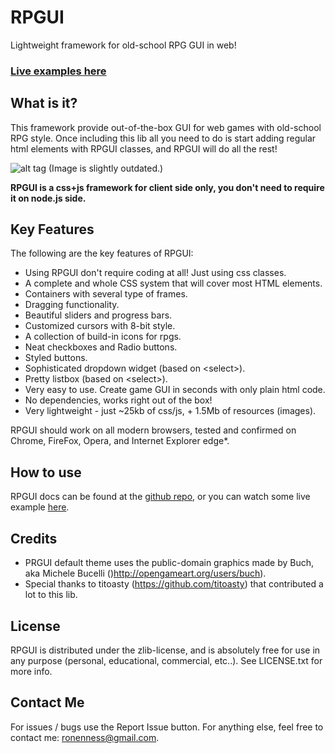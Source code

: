 # RPGUI
Lightweight framework for old-school RPG GUI in web!

### [Live examples here](http://ronenness.github.io/RPGUI/)

## What is it?
This framework provide out-of-the-box GUI for web games with old-school RPG style.
Once including this lib all you need to do is start adding regular html elements with RPGUI classes, and RPGUI will do all the rest! 

![alt tag](https://raw.githubusercontent.com/RonenNess/RPGUI/master/screenshot.jpg)
(Image is slightly outdated.)

**RPGUI is a css+js framework for client side only, you don't need to require it on node.js side.**

## Key Features
The following are the key features of RPGUI:

- Using RPGUI don't require coding at all! Just using css classes.
- A complete and whole CSS system that will cover most HTML elements.
- Containers with several type of frames.
- Dragging functionality.
- Beautiful sliders and progress bars.
- Customized cursors with 8-bit style.
- A collection of build-in icons for rpgs.
- Neat checkboxes and Radio buttons.
- Styled buttons.
- Sophisticated dropdown widget (based on &lt;select&gt;).
- Pretty listbox (based on &lt;select&gt;).
- Very easy to use. Create game GUI in seconds with only plain html code.
- No dependencies, works right out of the box!
- Very lightweight - just ~25kb of css/js, + 1.5Mb of resources (images).

RPGUI should work on all modern browsers, tested and confirmed on Chrome, FireFox, Opera, and Internet Explorer edge*.

## How to use

RPGUI docs can be found at the [github repo](https://github.com/RonenNess/RPGUI#rpgui), or you can watch some live example [here](http://ronenness.github.io/RPGUI/).

## Credits

- PRGUI default theme uses the public-domain graphics made by Buch, aka Michele Bucelli ()http://opengameart.org/users/buch).
- Special thanks to titoasty (https://github.com/titoasty) that contributed a lot to this lib.
	
## License

RPGUI is distributed under the zlib-license, and is absolutely free for use in any purpose (personal, educational, commercial, etc..).
See LICENSE.txt for more info.

## Contact Me

For issues / bugs use the Report Issue button.
For anything else, feel free to contact me: ronenness@gmail.com.


